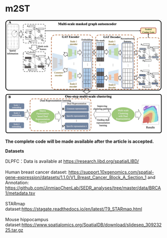 # m2ST

![image](https://github.com/BBKing49/m2ST/blob/main/img/%E6%A1%86%E6%9E%B6%E5%9B%BE.jpg)

**The complete code will be made available after the article is accepted.**

**Datasets**<br />

DLPFC：Data is available at https://research.libd.org/spatialLIBD/
<br />
<br />
Human breast cancer dataset: https://support.10xgenomics.com/spatial-gene-expression/datasets/1.1.0/V1_Breast_Cancer_Block_A_Section_1 and<br />
Annotation: https://github.com/JinmiaoChenLab/SEDR_analyses/tree/master/data/BRCA1/metadata.tsv
<br />
<br />
STARmap dataset:https://stagate.readthedocs.io/en/latest/T9_STARmap.html
<br />
<br />
Mouse hippocampus dataset:https://www.spatialomics.org/SpatialDB/download/slideseq_30923225.tar.gz

